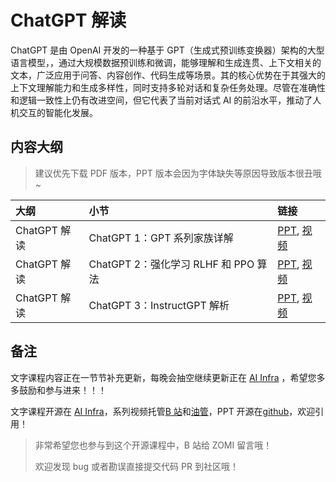 <!--Copyright © ZOMI 适用于[License](https://github.com/Infrasys-AI/AIInfra)版权许可-->

# ChatGPT 解读

ChatGPT 是由 OpenAI 开发的一种基于 GPT（生成式预训练变换器）架构的大型语言模型，，通过大规模数据预训练和微调，能够理解和生成连贯、上下文相关的文本，广泛应用于问答、内容创作、代码生成等场景。其的核心优势在于其强大的上下文理解能力和生成多样性，同时支持多轮对话和复杂任务处理。尽管在准确性和逻辑一致性上仍有改进空间，但它代表了当前对话式 AI 的前沿水平，推动了人机交互的智能化发展。

## 内容大纲

> 建议优先下载 PDF 版本，PPT 版本会因为字体缺失等原因导致版本很丑哦~

| 大纲 | 小节 | 链接|
|:-- |:-- |:-- |
| ChatGPT 解读 | ChatGPT 1：GPT 系列家族详解 | [PPT](./01ChatGPT01.pdf), [视频](https://www.bilibili.com/video/BV1kv4y1s7V7) |
| ChatGPT 解读 | ChatGPT 2：强化学习 RLHF 和 PPO 算法 | [PPT](./01ChatGPT02.pdf), [视频](https://www.bilibili.com/video/BV1eT411S7Yx) |
| ChatGPT 解读 | ChatGPT 3：InstructGPT 解析 | [PPT](./01ChatGPT03.pdf), [视频](https://www.bilibili.com/video/BV1e24y1s7k8) |

## 备注

文字课程内容正在一节节补充更新，每晚会抽空继续更新正在 [AI Infra](https://infrasys-ai.github.io/aiinfra-docs) ，希望您多多鼓励和参与进来！！！

文字课程开源在 [AI Infra](https://infrasys-ai.github.io/aiinfra-docs)，系列视频托管[B 站](https://space.bilibili.com/517221395)和[油管](https://www.youtube.com/@ZOMI666/playlists)，PPT 开源在[github](https://github.com/Infrasys-AI/AIInfra)，欢迎引用！

> 非常希望您也参与到这个开源课程中，B 站给 ZOMI 留言哦！
>
> 欢迎发现 bug 或者勘误直接提交代码 PR 到社区哦！
